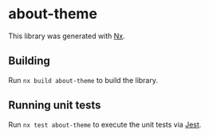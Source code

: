 # about-theme

This library was generated with [Nx](https://nx.dev).

## Building

Run `nx build about-theme` to build the library.

## Running unit tests

Run `nx test about-theme` to execute the unit tests via [Jest](https://jestjs.io).
